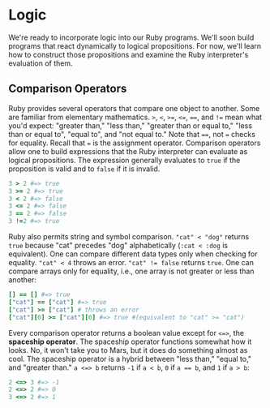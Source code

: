 # Logic

We're ready to incorporate logic into our Ruby programs. We'll soon build
programs that react dynamically to logical propositions. For now, we'll learn
how to construct those propositions and examine the Ruby interpreter's
evaluation of them.


## Comparison Operators

Ruby provides several operators that compare one object to another. Some are
familiar from elementary mathematics. `>`, `<`, `>=`, `<=`, `==`, and `!=` mean
what you'd expect: "greater than," "less than," "greater than or equal to,"
"less than or equal to", "equal to", and "not equal to." Note that `==`, not `=`
checks for equality. Recall that `=` is the assignment operator. Comparison
operators allow one to build expressions that the Ruby interpreter can evaluate
as logical propositions. The expression generally evaluates to `true` if the
proposition is valid and to `false` if it is invalid.

```ruby
3 > 2 #=> true
3 >= 2 #=> true
3 < 2 #=> false
3 <= 2 #=> false
3 == 2 #=> false
3 !=2 #=> true
```

Ruby also permits string and symbol comparison. `"cat" < "dog"` returns `true`
because "cat" precedes "dog" alphabetically (`:cat < :dog` is equivalent). One
can compare different data types only when checking for equality. `"cat" < 4`
throws an error. `"cat" != false` returns `true`. One can compare arrays only
for equality, i.e., one array is not greater or less than another:

```ruby
[] == [] #=> true
["cat"] == ["cat"] #=> true
["cat"] >= ["cat"] # throws an error
["cat"][0] >= ["cat"][0] #=> true #(equivalent to "cat" >= "cat")
```

Every comparison operator returns a boolean value except for `<=>`, the
**spaceship operator**. The spaceship operator functions somewhat how it looks.
No, it won't take you to Mars, but it does do something almost as cool. The
spaceship operator is a hybrid between "less than," "equal to," and "greater
than." `a <=> b` returns `-1` if `a < b`, `0` if `a == b`, and `1` if `a > b`:

```ruby
2 <=> 3 #=> -1
2 <=> 2 #=> 0
3 <=> 2 #=> 1
```
